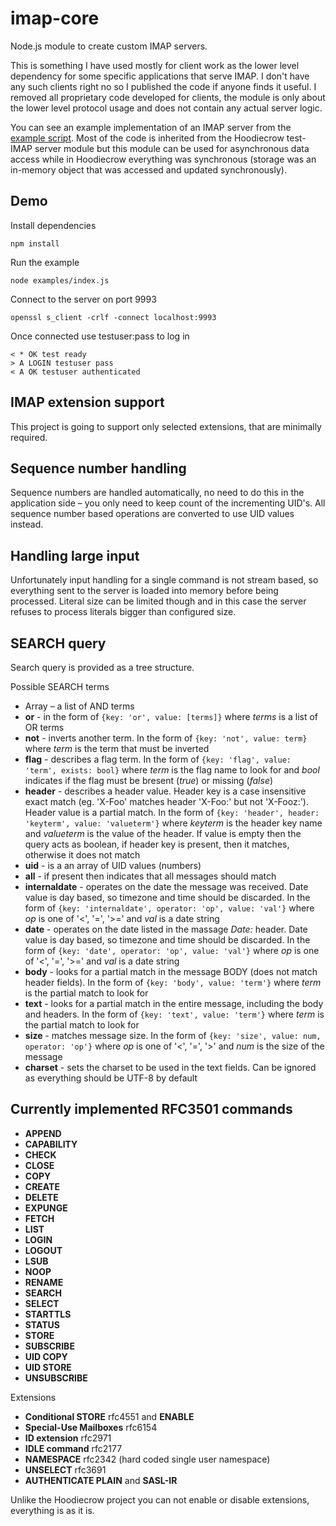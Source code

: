# imap-core

Node.js module to create custom IMAP servers.

This is something I have used mostly for client work as the lower level dependency for some specific applications that serve IMAP. I don't have any such clients right no so I published the code if anyone finds it useful. I removed all proprietary code developed for clients, the module is only about the lower level protocol usage and does not contain any actual server logic.

You can see an example implementation of an IMAP server from the [example script](examples/index.js). Most of the code is inherited from the Hoodiecrow test-IMAP server module but this module can be used for asynchronous data access while in Hoodiecrow everything was synchronous (storage was an in-memory object that was accessed and updated synchronously).

## Demo

Install dependencies

    npm install

Run the example

    node examples/index.js

Connect to the server on port 9993

    openssl s_client -crlf -connect localhost:9993

Once connected use testuser:pass to log in

    < * OK test ready
    > A LOGIN testuser pass
    < A OK testuser authenticated

## IMAP extension support

This project is going to support only selected extensions, that are minimally required.

## Sequence number handling

Sequence numbers are handled automatically, no need to do this in the application side – you only need to keep count of the incrementing UID's. All sequence number based operations are converted to use UID values instead.

## Handling large input

Unfortunately input handling for a single command is not stream based, so everything sent to the server is loaded into memory before being processed. Literal size can be limited though and in this case the server refuses to process literals bigger than configured size.

## SEARCH query

Search query is provided as a tree structure.

Possible SEARCH terms

- Array – a list of AND terms
- **or** - in the form of `{key: 'or', value: [terms]}` where _terms_ is a list of OR terms
- **not** - inverts another term. In the form of `{key: 'not', value: term}` where _term_ is the term that must be inverted
- **flag** - describes a flag term. In the form of `{key: 'flag', value: 'term', exists: bool}` where _term_ is the flag name to look for and _bool_ indicates if the flag must be bresent (_true_) or missing (_false_)
- **header** - describes a header value. Header key is a case insensitive exact match (eg. 'X-Foo' matches header 'X-Foo:' but not 'X-Fooz:'). Header value is a partial match. In the form of `{key: 'header', header: 'keyterm', value: 'valueterm'}` where _keyterm_ is the header key name and _valueterm_ is the value of the header. If value is empty then the query acts as boolean, if header key is present, then it matches, otherwise it does not match
- **uid** - is a an array of UID values (numbers)
- **all** - if present then indicates that all messages should match
- **internaldate** - operates on the date the message was received. Date value is day based, so timezone and time should be discarded. In the form of `{key: 'internaldate', operator: 'op', value: 'val'}` where _op_ is one of '<', '=', '>=' and _val_ is a date string
- **date** - operates on the date listed in the massage _Date:_ header. Date value is day based, so timezone and time should be discarded. In the form of `{key: 'date', operator: 'op', value: 'val'}` where _op_ is one of '<', '=', '>=' and _val_ is a date string
- **body** - looks for a partial match in the message BODY (does not match header fields). In the form of `{key: 'body', value: 'term'}` where _term_ is the partial match to look for
- **text** - looks for a partial match in the entire message, including the body and headers. In the form of `{key: 'text', value: 'term'}` where _term_ is the partial match to look for
- **size** - matches message size. In the form of `{key: 'size', value: num, operator: 'op'}` where _op_ is one of '<', '=', '>' and _num_ is the size of the message
- **charset** - sets the charset to be used in the text fields. Can be ignored as everything should be UTF-8 by default

## Currently implemented RFC3501 commands

- **APPEND**
- **CAPABILITY**
- **CHECK**
- **CLOSE**
- **COPY**
- **CREATE**
- **DELETE**
- **EXPUNGE**
- **FETCH**
- **LIST**
- **LOGIN**
- **LOGOUT**
- **LSUB**
- **NOOP**
- **RENAME**
- **SEARCH**
- **SELECT**
- **STARTTLS**
- **STATUS**
- **STORE**
- **SUBSCRIBE**
- **UID COPY**
- **UID STORE**
- **UNSUBSCRIBE**

Extensions

- **Conditional STORE** rfc4551 and **ENABLE**
- **Special-Use Mailboxes** rfc6154
- **ID extension** rfc2971
- **IDLE command** rfc2177
- **NAMESPACE** rfc2342 (hard coded single user namespace)
- **UNSELECT** rfc3691
- **AUTHENTICATE PLAIN** and **SASL-IR**

Unlike the Hoodiecrow project you can not enable or disable extensions, everything is as it is.
